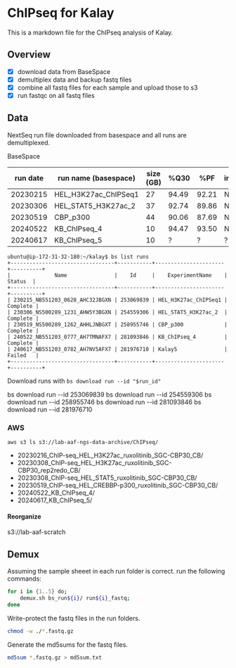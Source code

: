 <!-- markdownlint-disable MD013 -->

# ChIPseq for Kalay

This is a markdown file for the ChIPseq analysis of Kalay.

## Overview

- [x] download data from BaseSpace
- [x] demultiplex data and backup fastq files
- [x] combine all fastq files for each sample and upload those to s3
- [x] run fastqc on all fastq files

## Data

NextSeq run file downloaded from basespace and all runs are demultiplexed.

BaseSpace

| run date | run name (basespace) | size (GB) | %Q30  | %PF   | instrument | flow cell ID |
| -------- | -------------------- | --------- | ----- | ----- | ---------- | ------------ |
| 20230215 | HEL_H3K27ac_ChIPSeq1 | 27        | 94.49 | 92.21 | NB551203   | HC32JBGXN    |
| 20230306 | HEL_STAT5_H3K27ac_2  | 37        | 92.74 | 89.86 | NS500289   | HW5Y3BGXN    |
| 20230519 | CBP_p300             | 44        | 90.06 | 87.69 | NS500289   | HHLJNBGXT    |
| 20240522 | KB_ChIPseq_4         | 10        | 94.47 | 93.50 | NB551203   | H7TMNAFX7    |
| 20240617 | KB_ChIPseq_5         | 10        | ?     | ?     | ?          | ?            |

```plaintext
ubuntu@ip-172-31-32-180:~/kalay$ bs list runs
+---------------------------------+-----------+----------------------+----------+
|              Name               |    Id     |    ExperimentName    |  Status  |
+---------------------------------+-----------+----------------------+----------+
| 230215_NB551203_0628_AHC32JBGXN | 253069839 | HEL_H3K27ac_ChIPSeq1 | Complete |
| 230306_NS500289_1231_AHW5Y3BGXN | 254559306 | HEL_STAT5_H3K27ac_2  | Complete |
| 230519_NS500289_1262_AHHLJNBGXT | 258955746 | CBP_p300             | Complete |
| 240522_NB551203_0777_AH7TMNAFX7 | 281093846 | KB_ChIPseq_4         | Complete |
| 240617_NB551203_0782_AH7NV5AFX7 | 281976710 | Kalay5               | Failed   |
+---------------------------------+-----------+----------------------+----------+
```

Download runs with `bs download run --id "$run_id"`

bs download run --id 253069839
bs download run --id 254559306
bs download run --id 258955746
bs download run --id 281093846
bs download run --id 281976710

### AWS

`aws s3 ls s3://lab-aaf-ngs-data-archive/ChIPseq/`

- 20230216_ChIP-seq_HEL_H3K27ac_ruxolitinib_SGC-CBP30_CB/
- 20230308_ChIP-seq_HEL_H3K27ac_ruxolitinib_SGC-CBP30_rep2redo_CB/
- 20230308_ChIP-seq_HEL_STAT5_ruxolitinib_SGC-CBP30_CB/
- 20230519_ChIP-seq_HEL_CREBBP-p300_ruxolitinib_SGC-CBP30_CB/
- 20240522_KB_ChIPseq_4/
- 20240617_KB_ChIPseq_5/

#### Reorganize

s3://lab-aaf-scratch

## Demux

Assuming the sample sheeet in each run folder is correct. run the following commands:

```sh
for i in {1..5} do;
    demux.sh bs_run${i}/ run${i}_fastq;
done
```

Write-protect the fastq files in the run folders.

```sh
chmod -w ./*.fastq.gz
```

Generate the md5sums for the fastq files.

```sh
md5sum *.fastq.gz > md5sum.txt
```
